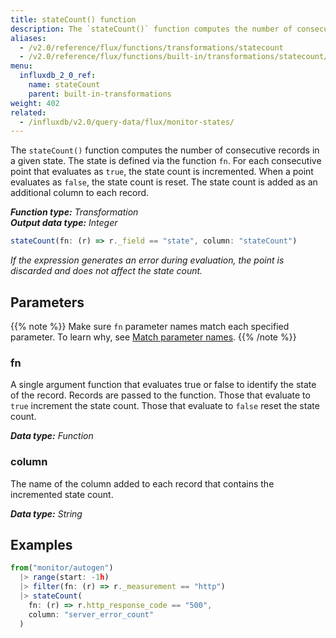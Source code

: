 ```yaml
---
title: stateCount() function
description: The `stateCount()` function computes the number of consecutive records in a given state.
aliases:
  - /v2.0/reference/flux/functions/transformations/statecount
  - /v2.0/reference/flux/functions/built-in/transformations/statecount/
menu:
  influxdb_2_0_ref:
    name: stateCount
    parent: built-in-transformations
weight: 402
related:
  - /influxdb/v2.0/query-data/flux/monitor-states/
---
```


The `stateCount()` function computes the number of consecutive records in a given state.
The state is defined via the function `fn`.
For each consecutive point that evaluates as `true`, the state count is incremented.
When a point evaluates as `false`, the state count is reset.
The state count is added as an additional column to each record.

_**Function type:** Transformation_  
_**Output data type:** Integer_

```js
stateCount(fn: (r) => r._field == "state", column: "stateCount")
```

_If the expression generates an error during evaluation, the point is discarded
and does not affect the state count._

## Parameters

{{% note %}}
Make sure `fn` parameter names match each specified parameter. To learn why, see [Match parameter names](/v2.0/reference/flux/language/data-model/#match-parameter-names).
{{% /note %}}

### fn

A single argument function that evaluates true or false to identify the state of the record.
Records are passed to the function.
Those that evaluate to `true` increment the state count.
Those that evaluate to `false` reset the state count.

_**Data type:** Function_

### column

The name of the column added to each record that contains the incremented state count.

_**Data type:** String_

## Examples

```js
from("monitor/autogen")
  |> range(start: -1h)
  |> filter(fn: (r) => r._measurement == "http")
  |> stateCount(
    fn: (r) => r.http_response_code == "500",
    column: "server_error_count"
  )
```
